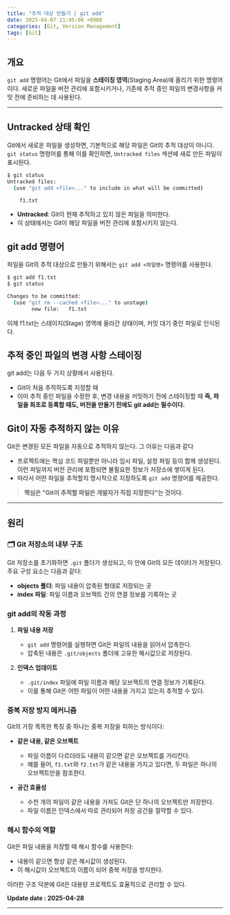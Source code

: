 ```yaml
---
title: "추적 대상 만들기 | git add"
date: 2025-04-07 21:45:00 +0900
categories: [Git, Version Management]
tags: [Git]
---
```

## **개요**

`git add` 명령어는 Git에서 파일을 **스테이징 영역**(Staging Area)에 올리기 위한 명령어이다. 새로운 파일을 버전 관리에 포함시키거나, 기존에 추적 중인 파일의 변경사항을 커밋 전에 준비하는 데 사용된다.

---

## **Untracked 상태 확인**

Git에서 새로운 파일을 생성하면, 기본적으로 해당 파일은 Git의 추적 대상이 아니다.
`git status` 명령어를 통해 이를 확인하면, `Untracked files` 섹션에 새로 만든 파일이 표시된다.

```bash
$ git status
Untracked files:
  (use "git add <file>..." to include in what will be committed)

    f1.txt
```

- **Untracked**: Git이 현재 추적하고 있지 않은 파일을 의미한다.
- 이 상태에서는 Git이 해당 파일을 버전 관리에 포함시키지 않는다.

## **git add 명령어**

파일을 Git의 추적 대상으로 만들기 위해서는 `git add <파일명>` 명령어를 사용한다.

```bash
$ git add f1.txt
$ git status

Changes to be committed:
  (use "git rm --cached <file>..." to unstage)
        new file:   f1.txt
```

이제 f1.txt는 스테이지(Stage) 영역에 올라간 상태이며, 커밋 대기 중인 파일로 인식된다.

## **추적 중인 파일의 변경 사항 스테이징**

git add는 다음 두 가지 상황에서 사용된다.

- Git이 처음 추적하도록 지정할 때
- 이미 추적 중인 파일을 수정한 후, 변경 내용을 커밋하기 전에 스테이징할 때
  **즉, 파일을 최초로 등록할 때도, 버전을 만들기 전에도 git add는 필수이다.**

## **Git이 자동 추적하지 않는 이유**

Git은 변경된 모든 파일을 자동으로 추적하지 않는다. 그 이유는 다음과 같다

- 프로젝트에는 핵심 코드 파일뿐만 아니라 임시 파일, 설정 파일 등이 함께 생성된다. 이런 파일까지 버전 관리에 포함되면 불필요한 정보가 저장소에 쌓이게 된다.
- 따라서 어떤 파일을 추적할지 명시적으로 지정하도록 `git add` 명령어를 제공한다.

> **핵심은 "Git이 추적할 파일은 개발자가 직접 지정한다"는 것이다.**

---

## **원리**

### **🗂️ Git 저장소의 내부 구조**

Git 저장소를 초기화하면 `.git` 폴더가 생성되고, 이 안에 Git의 모든 데이터가 저장된다. 주요 구성 요소는 다음과 같다:

- **objects 폴더**: 파일 내용이 압축된 형태로 저장되는 곳
- **index 파일**: 파일 이름과 오브젝트 간의 연결 정보를 기록하는 곳

### **git add의 작동 과정**

1. **파일 내용 저장**

   - `git add` 명령어를 실행하면 Git은 파일의 내용을 읽어서 압축한다.
   - 압축된 내용은 `.git/objects` 폴더에 고유한 해시값으로 저장된다.
2. **인덱스 업데이트**

   - `.git/index` 파일에 파일 이름과 해당 오브젝트의 연결 정보가 기록된다.
   - 이를 통해 Git은 어떤 파일이 어떤 내용을 가지고 있는지 추적할 수 있다.

### **중복 저장 방지 메커니즘**

Git의 가장 똑똑한 특징 중 하나는 중복 저장을 피하는 방식이다:

- **같은 내용, 같은 오브젝트**

  - 파일 이름이 다르더라도 내용이 같으면 같은 오브젝트를 가리킨다.
  - 예를 들어, `f1.txt`와 `f2.txt`가 같은 내용을 가지고 있다면, 두 파일은 하나의 오브젝트만을 참조한다.
- **공간 효율성**

  - 수천 개의 파일이 같은 내용을 가져도 Git은 단 하나의 오브젝트만 저장한다.
  - 파일 이름은 인덱스에서 따로 관리되어 저장 공간을 절약할 수 있다.

### **해시 함수의 역할**

Git은 파일 내용을 저장할 때 해시 함수를 사용한다:

- 내용이 같으면 항상 같은 해시값이 생성된다.
- 이 해시값이 오브젝트의 이름이 되어 중복 저장을 방지한다.

이러한 구조 덕분에 Git은 대용량 프로젝트도 효율적으로 관리할 수 있다.

**Update date : 2025-04-28**

---
